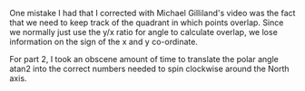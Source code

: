 One mistake I had that I corrected with Michael Gilliland's video was the fact that we need to keep track of the quadrant in which points overlap. Since we normally just use the y/x ratio for angle to calculate overlap, we lose information on the sign of the x and y co-ordinate.

For part 2, I took an obscene amount of time to translate the polar angle atan2 into the correct numbers needed to spin clockwise around the North axis.